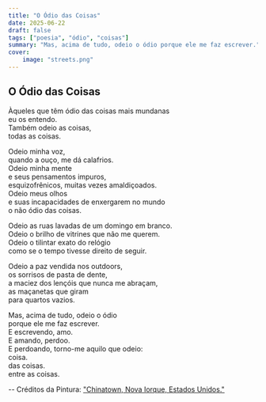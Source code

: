 ```yaml
---
title: "O Ódio das Coisas"
date: 2025-06-22
draft: false
tags: ["poesia", "ódio", "coisas"]
summary: "Mas, acima de tudo, odeio o ódio porque ele me faz escrever."
cover:
    image: "streets.png"
---
```


## O Ódio das Coisas

Àqueles que têm ódio das coisas mais mundanas<br>
eu os entendo.<br>
Também odeio as coisas, <br>
todas as coisas.<br>

Odeio minha voz,<br>
quando a ouço, me dá calafrios.<br>
Odeio minha mente<br>
e seus pensamentos impuros,<br>
esquizofrênicos, muitas vezes amaldiçoados.<br>
Odeio meus olhos<br>
e suas incapacidades de enxergarem no mundo<br>
o não ódio das coisas.<br>

Odeio as ruas lavadas de um domingo em branco.<br>
Odeio o brilho de vitrines que não me querem.<br>
Odeio o tilintar exato do relógio <br>
como se o tempo tivesse direito de seguir.<br>

Odeio a paz vendida nos outdoors,<br>
os sorrisos de pasta de dente,<br>
a maciez dos lençóis que nunca me abraçam,<br>
as maçanetas que giram<br>
para quartos vazios.<br>

Mas, acima de tudo, odeio o ódio<br>
porque ele me faz escrever.<br>
E escrevendo, amo.<br>
E amando, perdoo.<br>
E perdoando, torno-me aquilo que odeio:<br>
coisa.<br>
das coisas.<br>
entre as coisas.

--
Créditos da Pintura: ["Chinatown, Nova Iorque, Estados Unidos."](https://www.rawpixel.com/image/3291941/free-photo-image-new-york-streets-city)
